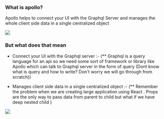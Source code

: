 ### What is apollo?

Apollo helps to connect your UI with the Graphql Server and manages the whole client side data in a single centralized object

![](https://media.licdn.com/dms/image/C4E0BAQE19TrEXW022w/company-logo_200_200/0?e=2159024400&v=beta&t=KSA1haVf2zqXDG5scvlmrXltTNA3MkkLLQpolQrTBTU)

### But what does that mean

- Connect your UI with the Graphql server :-
  (\*\* Graphql is a query language for an api so we need some sort of framework or library like Apollo which can talk to Graphql server in the form of query (Dont know what is query and how to write? Don't worry we will go through from scratch))

* Manages client side data in a single centralized object :-
  (\*\* Remember the problem when we are creating large application using React . Props are the only way to pass data from parent to child but what if we have deep nested child )

![](https://b.imge.to/2019/07/24/ZqIGf.png)
